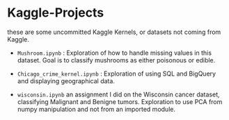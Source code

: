 # Kaggle-Projects

these are some uncommitted Kaggle Kernels, or datasets not coming from Kaggle.

- `Mushroom.ipynb` : Exploration of how to handle missing values in this dataset. Goal is to classify mushrooms as either poisonous or edible.

- `Chicago_crime_kernel.ipynb` : Exploration of using SQL and BigQuery and displaying geographical data.

- `wisconsin.ipynb` an assignment I did on the Wisconsin cancer dataset, classifying Malignant and Benigne tumors. Exploration to use PCA from numpy manipulation and not from an imported module.
